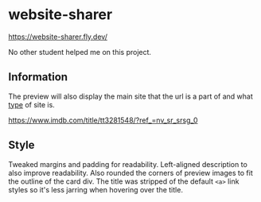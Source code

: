 # website-sharer
https://website-sharer.fly.dev/

No other student helped me on this project.

## Information

The preview will also display the main site that the url is a part of and what [type](https://ogp.me/#types) of site is.

https://www.imdb.com/title/tt3281548/?ref_=nv_sr_srsg_0

## Style

Tweaked margins and padding for readability. Left-aligned description to also improve readability. Also rounded the corners of preview images to fit the outline of the card div. The title was stripped of the default `<a>` link styles so it's less jarring when hovering over the title.